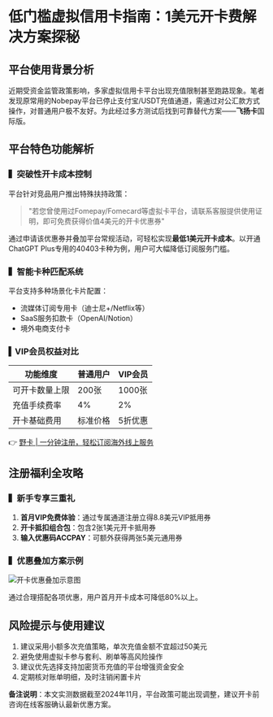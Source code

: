 # 低门槛虚拟信用卡指南：1美元开卡费解决方案探秘

## 平台使用背景分析
近期受资金监管政策影响，多家虚拟信用卡平台出现充值限制甚至跑路现象。笔者发现原常用的Nobepay平台已停止支付宝/USDT充值通道，需通过对公汇款方式操作，对普通用户极不友好。为此经过多方测试后找到可靠替代方案——**飞扬卡**国际版。

## 平台特色功能解析
### ▍突破性开卡成本控制
平台针对竞品用户推出特殊扶持政策：
> "若您曾使用过Fomepay/Fomecard等虚拟卡平台，请联系客服提供使用证明，即可免费获得价值4美元的开卡优惠券"

通过申请该优惠券并叠加平台常规活动，可轻松实现**最低1美元开卡成本**。以开通ChatGPT Plus专用的40403卡种为例，用户可大幅降低订阅服务门槛。

### ▍智能卡种匹配系统
平台支持多种场景化卡片配置：
- 流媒体订阅专用卡（迪士尼+/Netflix等）
- SaaS服务扣款卡（OpenAI/Notion）
- 境外电商支付卡

### ▍VIP会员权益对比
| 功能维度       | 普通用户   | VIP会员     |
|----------------|------------|-------------|
| 可开卡数量上限 | 200张      | 1000张      | 
| 充值手续费率   | 4%         | 2%          |
| 开卡基础费用   | 标准价格   | 5折优惠     |

👉 [野卡 | 一分钟注册，轻松订阅海外线上服务](https://bbtdd.com/yeka)

## 注册福利全攻略
### ▍新手专享三重礼
1. **首月VIP免费体验**：通过专属通道注册立得8.8美元VIP抵用券
2. **开卡抵扣组合包**：包含2张1美元开卡抵用券
3. **输入优惠码ACCPAY**：可额外获得两张5美元通用券

### ▍优惠叠加方案示例
![开卡优惠叠加示意图](https://bbtdd.com/wp-content/uploads/img/376466100846.webp)

通过合理搭配各项优惠，用户首月开卡成本可降低80%以上。

## 风险提示与使用建议
1. 建议采用小额多次充值策略，单次充值金额不宜超过50美元
2. 避免使用虚拟卡参与套利、刷单等高风险操作
3. 建议优先选择支持加密货币充值的平台增强资金安全
4. 定期核对账单明细，及时注销闲置卡片

**备注说明**：本文实测数据截至2024年11月，平台政策可能出现调整，建议开卡前咨询在线客服确认最新优惠方案。